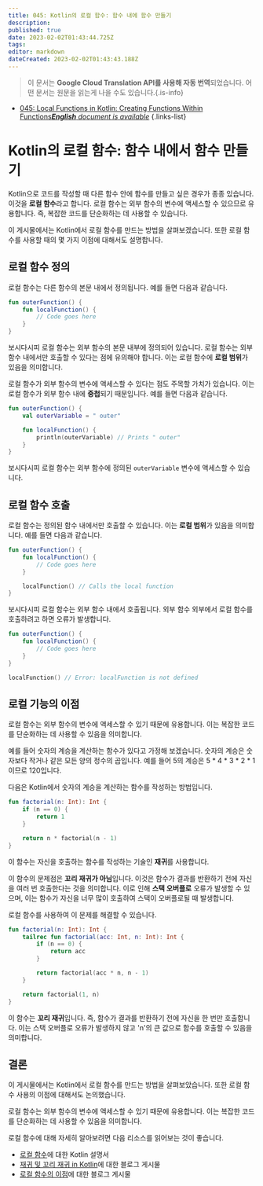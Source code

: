 ```yaml
---
title: 045: Kotlin의 로컬 함수: 함수 내에 함수 만들기
description: 
published: true
date: 2023-02-02T01:43:44.725Z
tags: 
editor: markdown
dateCreated: 2023-02-02T01:43:43.188Z
---
```


> 이 문서는 **Google Cloud Translation API를 사용해 자동 번역**되었습니다.
어떤 문서는 원문을 읽는게 나을 수도 있습니다.{.is-info}



- [045: Local Functions in Kotlin: Creating Functions Within Functions***English** document is available*](/en/Knowledge-base/Kotlin/Learning/045-local-functions-in-kotlin-creating-functions-within-functions)
{.links-list}


# Kotlin의 로컬 함수: 함수 내에서 함수 만들기

Kotlin으로 코드를 작성할 때 다른 함수 안에 함수를 만들고 싶은 경우가 종종 있습니다. 이것을 **로컬 함수**라고 합니다. 로컬 함수는 외부 함수의 변수에 액세스할 수 있으므로 유용합니다. 즉, 복잡한 코드를 단순화하는 데 사용할 수 있습니다.

이 게시물에서는 Kotlin에서 로컬 함수를 만드는 방법을 살펴보겠습니다. 또한 로컬 함수를 사용할 때의 몇 가지 이점에 대해서도 설명합니다.

## 로컬 함수 정의

로컬 함수는 다른 함수의 본문 내에서 정의됩니다. 예를 들면 다음과 같습니다.

```kotlin
fun outerFunction() {
    fun localFunction() {
        // Code goes here
    }
}
```

보시다시피 로컬 함수는 외부 함수의 본문 내부에 정의되어 있습니다. 로컬 함수는 외부 함수 내에서만 호출할 수 있다는 점에 유의해야 합니다. 이는 로컬 함수에 **로컬 범위**가 있음을 의미합니다.

로컬 함수가 외부 함수의 변수에 액세스할 수 있다는 점도 주목할 가치가 있습니다. 이는 로컬 함수가 외부 함수 내에 **중첩**되기 때문입니다. 예를 들면 다음과 같습니다.

```kotlin
fun outerFunction() {
    val outerVariable = " outer"

    fun localFunction() {
        println(outerVariable) // Prints " outer"
    }
}
```

보시다시피 로컬 함수는 외부 함수에 정의된 `outerVariable` 변수에 액세스할 수 있습니다.

## 로컬 함수 호출

로컬 함수는 정의된 함수 내에서만 호출할 수 있습니다. 이는 **로컬 범위**가 있음을 의미합니다. 예를 들면 다음과 같습니다.

```kotlin
fun outerFunction() {
    fun localFunction() {
        // Code goes here
    }

    localFunction() // Calls the local function
}
```

보시다시피 로컬 함수는 외부 함수 내에서 호출됩니다. 외부 함수 외부에서 로컬 함수를 호출하려고 하면 오류가 발생합니다.

```kotlin
fun outerFunction() {
    fun localFunction() {
        // Code goes here
    }
}

localFunction() // Error: localFunction is not defined
```

## 로컬 기능의 이점

로컬 함수는 외부 함수의 변수에 액세스할 수 있기 때문에 유용합니다. 이는 복잡한 코드를 단순화하는 데 사용할 수 있음을 의미합니다.

예를 들어 숫자의 계승을 계산하는 함수가 있다고 가정해 보겠습니다. 숫자의 계승은 숫자보다 작거나 같은 모든 양의 정수의 곱입니다. 예를 들어 5의 계승은 5 * 4 * 3 * 2 * 1이므로 120입니다.

다음은 Kotlin에서 숫자의 계승을 계산하는 함수를 작성하는 방법입니다.

```kotlin
fun factorial(n: Int): Int {
    if (n == 0) {
        return 1
    }

    return n * factorial(n - 1)
}
```

이 함수는 자신을 호출하는 함수를 작성하는 기술인 **재귀**를 사용합니다.

이 함수의 문제점은 **꼬리 재귀가 아님**입니다. 이것은 함수가 결과를 반환하기 전에 자신을 여러 번 호출한다는 것을 의미합니다. 이로 인해 **스택 오버플로** 오류가 발생할 수 있으며, 이는 함수가 자신을 너무 많이 호출하여 스택이 오버플로될 때 발생합니다.

로컬 함수를 사용하여 이 문제를 해결할 수 있습니다.

```kotlin
fun factorial(n: Int): Int {
    tailrec fun factorial(acc: Int, n: Int): Int {
        if (n == 0) {
            return acc
        }

        return factorial(acc * n, n - 1)
    }

    return factorial(1, n)
}
```

이 함수는 **꼬리 재귀**입니다. 즉, 함수가 결과를 반환하기 전에 자신을 한 번만 호출합니다. 이는 스택 오버플로 오류가 발생하지 않고 'n'의 큰 값으로 함수를 호출할 수 있음을 의미합니다.

## 결론

이 게시물에서는 Kotlin에서 로컬 함수를 만드는 방법을 살펴보았습니다. 또한 로컬 함수 사용의 이점에 대해서도 논의했습니다.

로컬 함수는 외부 함수의 변수에 액세스할 수 있기 때문에 유용합니다. 이는 복잡한 코드를 단순화하는 데 사용할 수 있음을 의미합니다.

로컬 함수에 대해 자세히 알아보려면 다음 리소스를 읽어보는 것이 좋습니다.

- [로컬 함수](https://kotlinlang.org/docs/reference/local-functions.html)에 대한 Kotlin 설명서
- [재귀 및 꼬리 재귀 in Kotlin](https://blog.kotlin-academy.com/recursion-and-tail-recursion-in-kotlin-f79bc55a326a)에 대한 블로그 게시물
- [로컬 함수의 이점](https://blog.kotlin-academy.com/the-benefits-of-local-functions-f79bc55a326a)에 대한 블로그 게시물